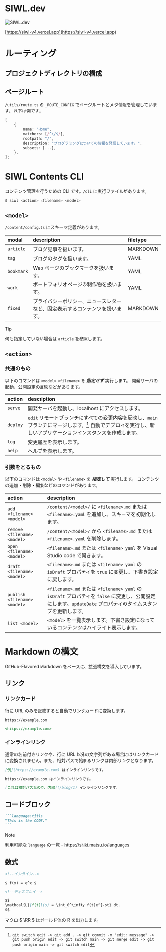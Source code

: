# SIWL.dev

![SIWL.dev](https://siwl-v4.vercel.app/siwl-logo.svg)

[https://siwl-v4.vercel.app](https://siwl-v4.vercel.app)

# ルーティング

## プロジェクトディレクトリの構成

## ページルート

`/utils/route.ts` の `_ROUTE_CONFIG` でページルートとメタ情報を管理しています。以下は例です。

```ts
[
	{
		name: "Home",
		matchers: [/^\/$/],
		rootpath: "/",
		description: "プログラミングについての情報を発信しています。",
		subsets: [...],
	},
];
```

# SIWL Contents CLI

コンテンツ管理を行うための CLI です。`/cli` に実行ファイルがあります。

```bash
$ siwl <action> <filename> <model>
```

## `<model>`

`/content/config.ts` にスキーマ定義があります。

| modal      | description                                                                  | filetype |
| :--------- | :--------------------------------------------------------------------------- | :------- |
| `article`  | ブログ記事を扱います。                                                       | MARKDOWN |
| `tag`      | ブログのタグを扱います。                                                     | YAML     |
| `bookmark` | Web ページのブックマークを扱います。                                         | YAML     |
| `work`     | ポートフォリオページの制作物を扱います。                                     | YAML     |
| `fixed`    | プライバシーポリシー、ニュースレターなど、固定表示するコンテンツを扱います。 | MARKDOWN |

> [!TIP]
> 何も指定していない場合は `article` を参照します。

## `<action>`

### 共通のもの

以下のコマンドは `<model>` `<filename>` を **_指定せず_** 実行します。
開発サーバの起動、公開設定の反映などがあります。

| action   | description                                                                                                                                                     |
| :------- | :-------------------------------------------------------------------------------------------------------------------------------------------------------------- |
| `serve`  | 開発サーバを起動し、localhost にアクセスします。                                                                                                                |
| `deploy` | `edit` リモートブランチにすべての変更内容を反映し、`main` ブランチにマージします。[^1] 自動でデプロイを実行し、新しいアプリケーションインスタンスを作成します。 |
| `log`    | 変更履歴を表示します。                                                                                                                                          |
| `help`   | ヘルプを表示します。                                                                                                                                            |

[^1]: `git switch edit -> git add . -> git commit -m "edit: message" -> git push origin edit -> git switch main -> git merge edit -> git push origin main -> git switch edit`

### 引数をとるもの

以下のコマンドは `<model>` や `<filename>` を **_指定して_** 実行します。
コンテンツの追加・削除・編集などのコマンドがあります。

| action                        | description                                                                                                                                                  |
| :---------------------------- | :----------------------------------------------------------------------------------------------------------------------------------------------------------- |
| `add <filename> <model>`      | `/content/<model>/` に `<filename>.md` または `<filename>.yaml` を追加し、スキーマを初期化します。                                                           |
| `remove <filename> <model>`   | `/content/<model>/` から `<filename>.md` または `<filename>.yaml` を削除します。                                                                             |
| `open <filename> <model>`     | `<filename>.md` または `<filename>.yaml` を Visual Studio code で開きます。                                                                                  |
| `draft <filename> <model> `   | `<filename>.md` または `<filename>.yaml` の `isDraft` プロパティを `true` に変更し、下書き設定に戻します。                                                   |
| `publish <filename> <model> ` | `<filename>.md` または `<filename>.yaml` の `isDraft` プロパティを `false` に変更し、公開設定にします。`updateDate` プロパティのタイムスタンプを更新します。 |
| `list <model>`                | `<model>` を一覧表示します。下書き設定になっているコンテンツはハイライト表示します。                                                                         |

# Markdown の構文

GitHub-Flavored Markdown をベースに、拡張構文を導入しています。

## リンク

### リンクカード

行に URL のみを記載すると自動でリンクカードに変換します。

```md
https://example.com

<https://example.com>
```

### インラインリンク

通常の名前付きリンクや、行に URL 以外の文字列がある場合にはリンクカードに変換されません。また、相対パスで始まるリンクは内部リンクとなります。

```md
[例](https://example.com) はインラインリンクです。

https://example.com はインラインリンクです。

[これは相対パスなので、内部](/blog/1) インラインリンクです。
```

## コードブロック

````md
```language:title
"This is the CODE."
```
````

> [!NOTE]
> 利用可能な `language` の一覧 - https://shiki.matsu.io/languages

## 数式

```md
<!--インライン-->

$ f(x) = e^x $

<!--ディスプレイ-->

$$
\mathcal{L}[f(t)](s) = \int_0^\infty f(t)e^{-st} dt.
$$
```

マクロ $ \\RR $ はボールド体の R を出力します。
